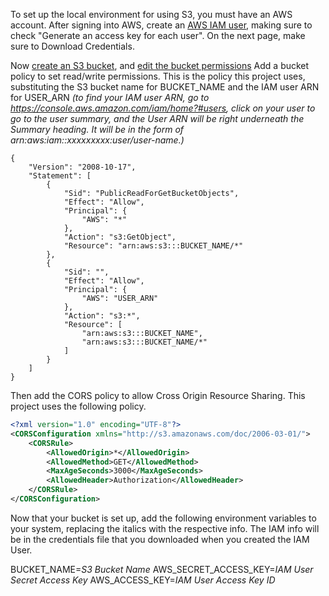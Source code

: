 To set up the local environment for using S3, you must have an AWS account. After signing into AWS, create an [AWS IAM user](https://console.aws.amazon.com/iam/home?#users), making sure to check "Generate an access key for each user". On the next page, make sure to Download Credentials.

Now [create an S3 bucket](https://docs.aws.amazon.com/AmazonS3/latest/UG/CreatingaBucket.html), and [edit the bucket permissions](https://docs.aws.amazon.com/AmazonS3/latest/UG/EditingBucketPermissions.html)
Add a bucket policy to set read/write permissions. This is the policy this project uses, substituting the S3 bucket name for BUCKET_NAME and the IAM user ARN for USER_ARN *(to find your IAM user ARN, go to https://console.aws.amazon.com/iam/home?#users, click on your user to go to the user summary, and the User ARN will be right underneath the Summary heading. It will be in the form of arn:aws:iam::xxxxxxxxx:user/user-name.)*
```
{
	"Version": "2008-10-17",
	"Statement": [
		{
			"Sid": "PublicReadForGetBucketObjects",
			"Effect": "Allow",
			"Principal": {
				"AWS": "*"
			},
			"Action": "s3:GetObject",
			"Resource": "arn:aws:s3:::BUCKET_NAME/*"
		},
		{
			"Sid": "",
			"Effect": "Allow",
			"Principal": {
				"AWS": "USER_ARN"
			},
			"Action": "s3:*",
			"Resource": [
				"arn:aws:s3:::BUCKET_NAME",
				"arn:aws:s3:::BUCKET_NAME/*"
			]
		}
	]
}
```

Then add the CORS policy to allow Cross Origin Resource Sharing. This project uses the following policy.
```xml
<?xml version="1.0" encoding="UTF-8"?>
<CORSConfiguration xmlns="http://s3.amazonaws.com/doc/2006-03-01/">
    <CORSRule>
        <AllowedOrigin>*</AllowedOrigin>
        <AllowedMethod>GET</AllowedMethod>
        <MaxAgeSeconds>3000</MaxAgeSeconds>
        <AllowedHeader>Authorization</AllowedHeader>
    </CORSRule>
</CORSConfiguration>
```

Now that your bucket is set up, add the following environment variables to your system, replacing the italics with the respective info. The IAM info will be in the credentials file that you downloaded when you created the IAM User.

BUCKET_NAME=*S3 Bucket Name*
AWS_SECRET_ACCESS_KEY=*IAM User Secret Access Key*
AWS_ACCESS_KEY=*IAM User Access Key ID*
